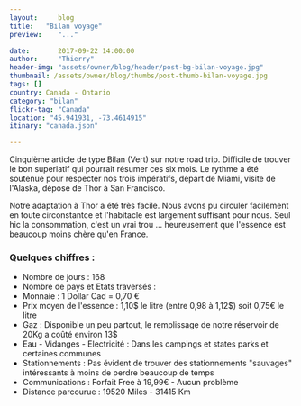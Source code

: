 ```yaml
---
layout:     blog
title:   "Bilan voyage"
preview:    "..."

date:       2017-09-22 14:00:00
author:     "Thierry"
header-img: "assets/owner/blog/header/post-bg-bilan-voyage.jpg"
thumbnail: /assets/owner/blog/thumbs/post-thumb-bilan-voyage.jpg
tags: []
country: Canada - Ontario
category: "bilan"
flickr-tag: "Canada"
location: "45.941931, -73.4614915"
itinary: "canada.json"

---
```


Cinquième article de type Bilan (Vert) sur notre road trip. Difficile de trouver le bon superlatif qui pourrait résumer ces six mois. Le rythme a été soutenue pour respecter nos trois impératifs, départ de Miami, visite de l'Alaska, dépose de Thor à San Francisco.

Notre adaptation à Thor a été très facile. Nous avons pu circuler facilement en toute circonstantce et l'habitacle est largement suffisant pour nous. Seul hic la consommation, c'est un vrai trou ... heureusement que l'essence est beaucoup moins chère qu'en France.



### Quelques chiffres :    

* Nombre de jours           : 168
* Nombre de pays et Etats traversés  : 
* Monnaie                   : 1 Dollar Cad = 0,70 €
* Prix moyen de l'essence   : 1,10$ le litre (entre 0,98 à 1,12$) soit 0,75€ le litre
* Gaz                       : Disponible un peu partout, le remplissage de notre réservoir de 20Kg a coûté environ 13$ 
* Eau - Vidanges - Electricité    : Dans les campings et states parks et certaines communes
* Stationnements             : Pas évident de trouver des stationnements "sauvages" intéressants à moins de perdre beaucoup de temps
* Communications             : Forfait Free à 19,99€ - Aucun problème  
* Distance parcourue          : 19520 Miles - 31415 Km     
 


